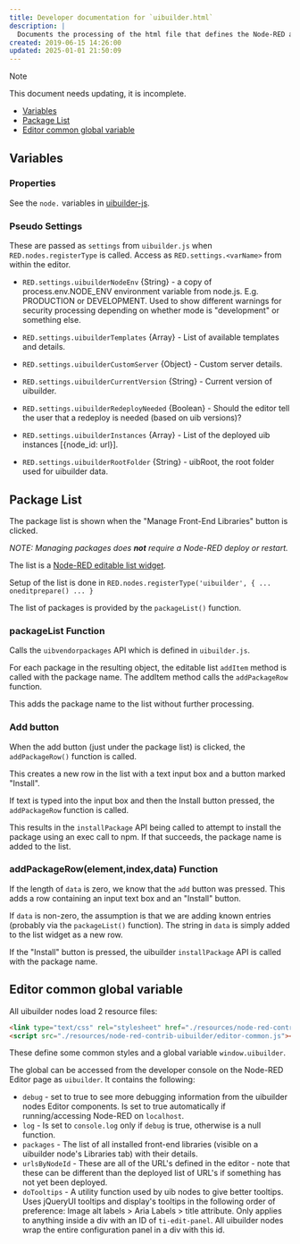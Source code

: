 ```yaml
---
title: Developer documentation for `uibuilder.html`
description: |
  Documents the processing of the html file that defines the Node-RED admin UI panel for uibuilder. Shown when double-clicking on a uibuilder node in a flow.
created: 2019-06-15 14:26:00
updated: 2025-01-01 21:50:09
---
```


> [!NOTE]
> This document needs updating, it is incomplete.

- [Variables](#variables)
- [Package List](#package-list)
- [Editor common global variable](#editor-common-global-variable)

## Variables

### Properties

See the `node.` variables in [uibuilder-js](uibuilder-js.md).

### Pseudo Settings

These are passed as `settings` from `uibuilder.js` when `RED.nodes.registerType` is called. Access as `RED.settings.<varName>` from within the editor.

* `RED.settings.uibuilderNodeEnv` {String} - a copy of process.env.NODE_ENV environment variable from node.js. E.g. PRODUCTION or DEVELOPMENT.
  Used to show different warnings for security processing depending on whether mode is "development" or something else.

* `RED.settings.uibuilderTemplates` {Array} - List of available templates and details.

* `RED.settings.uibuilderCustomServer` {Object} - Custom server details.

* `RED.settings.uibuilderCurrentVersion` {String} - Current version of uibuilder.

* `RED.settings.uibuilderRedeployNeeded` {Boolean} - Should the editor tell the user that a redeploy is needed (based on uib versions)?

* `RED.settings.uibuilderInstances` {Array} - List of the deployed uib instances [{node_id: url}].

* `RED.settings.uibuilderRootFolder` {String} - uibRoot, the root folder used for uibuilder data.

## Package List

The package list is shown when the "Manage Front-End Libraries" button is clicked.

_NOTE: Managing packages does **not** require a Node-RED deploy or restart._

The list is a [Node-RED editable list widget](https://nodered.org/docs/api/ui/editableList/).

Setup of the list is done in `RED.nodes.registerType('uibuilder', { ... oneditprepare() ... }`

The list of packages is provided by the `packageList()` function.

### packageList Function

Calls the `uibvendorpackages` API which is defined in `uibuilder.js`.

For each package in the resulting object, the editable list `addItem` method is called with the package name. The addItem method calls the `addPackageRow` function.

This adds the package name to the list without further processing.

### Add button

When the add button (just under the package list) is clicked, the `addPackageRow()` function is called.

This creates a new row in the list with a text input box and a button marked "Install".

If text is typed into the input box and then the Install button pressed, the `addPackageRow` function is called.

This results in the `installPackage` API being called to attempt to install the package using an exec call to npm. If that succeeds, the package name is added to the list.

### addPackageRow(element,index,data) Function

If the length of `data` is zero, we know that the `add` button was pressed. This adds a row containing an input text box and an "Install" button.

If `data` is non-zero, the assumption is that we are adding known entries (probably via the `packageList()` function). The string in `data` is simply added to the list widget as a new row.

If the "Install" button is pressed, the uibuilder `installPackage` API is called with the package name.


## Editor common global variable

All uibuilder nodes load 2 resource files:

```html
<link type="text/css" rel="stylesheet" href="./resources/node-red-contrib-uibuilder/editor-common.css" media="all">
<script src="./resources/node-red-contrib-uibuilder/editor-common.js"></script>
```

These define some common styles and a global variable `window.uibuilder`.

The global can be accessed from the developer console on the Node-RED Editor page as `uibuilder`. It contains the following:

* `debug` - set to true to see more debugging information from the uibuilder nodes Editor components. Is set to true automatically if running/accessing Node-RED on `localhost`.
* `log` - Is set to `console.log` only if `debug` is true, otherwise is a null function.
* `packages` - The list of all installed front-end libraries (visible on a uibuilder node's Libraries tab) with their details.
* `urlsByNodeId` - These are all of the URL's defined in the editor - note that these can be different than the deployed list of URL's if something has not yet been deployed.
* `doTooltips` - A utility function used by uib nodes to give better tooltips. Uses jQueryUI tooltips and display's tooltips in the following order of preference: Image alt labels > Aria Labels > title attribute. Only applies to anything inside a div with an ID of `ti-edit-panel`. All uibuilder nodes wrap the entire configuration panel in a div with this id.
